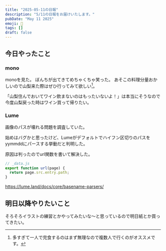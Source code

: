 ```yaml
---
title: "2025-05-11の日報"
description: "5/11の日報をお届けいたします。"
pubDate: "May 11 2025"
emoji: 🦊
tags: []
draft: false
---
```


## 今日やったこと

### mono

monoを見た。 ぼんちが出てきてめちゃくちゃ笑った。
あそこの料理分量おかしいので山梨来た際はぜひ行ってみて欲しい[^1]。

「山梨住んでおいてワイン飲まないのはもったいないよ！」は本当にそうなので今度山梨戻った時はワイン買って帰りたい。

### Lume

画像のパスが壊れる問題を調査していた。

始めはバグかと思ったけど、Lumeがデフォルトでハイフン区切りのパスをyymmddにパースする挙動だと判明した。

原因は判ったのでurl関数を書いて解決した。

```js
// _data.js
export function url(page) {
  return page.src.entry.path;
}
```

https://lume.land/docs/core/basename-parsers/

## 明日以降やりたいこと

そろそろイラストの練習とかやってみたいな〜と思っているので明日紙とか買ってきたい。

[^1]: 多すぎて一人で完食するのはまず無理なので複数人で行くのがオススメです。
